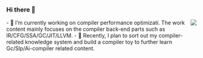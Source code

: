 ### Hi there 👋
<img align="right" src="https://github-readme-stats.vercel.app/api?username=qiechenxian&show_icons=true" />
- 🔭 I’m currently working on compiler performance optimizati. The work content mainly focuses on the compiler back-end parts such as IR/CFG/SSA/GC/JIT/LLVM.
- 💬 Recently, I plan to sort out my compiler-related knowledge system and build a compiler toy to further learn Gc/Slp/Ai-compiler related content.
